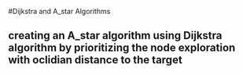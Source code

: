 #Dijkstra and A_star Algorithms
## creating an A_star algorithm using Dijkstra algorithm by prioritizing the node exploration with oclidian distance to the target

